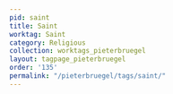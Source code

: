 ```yaml
---
pid: saint
title: Saint
worktag: Saint
category: Religious
collection: worktags_pieterbruegel
layout: tagpage_pieterbruegel
order: '135'
permalink: "/pieterbruegel/tags/saint/"
---
```

